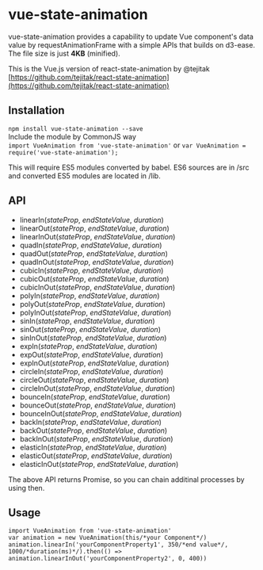 # vue-state-animation

vue-state-animation provides a capability to update Vue component's data value by requestAnimationFrame with a simple APIs that builds on d3-ease. The file size is just **4KB** (minified).

This is the Vue.js version of react-state-animation by @tejitak [https://github.com/tejitak/react-state-animation](https://github.com/tejitak/react-state-animation)

## Installation
`npm install vue-state-animation --save`  
Include the module by CommonJS way  
`import VueAnimation from 'vue-state-animation'` or `var VueAnimation = require('vue-state-animation');`  

This will require ES5 modules converted by babel. ES6 sources are in /src and converted ES5 modules are located in /lib.

## API

  - linearIn(*stateProp*, *endStateValue*, *duration*)
  - linearOut(*stateProp*, *endStateValue*, *duration*)
  - linearInOut(*stateProp*, *endStateValue*, *duration*)
  - quadIn(*stateProp*, *endStateValue*, *duration*)
  - quadOut(*stateProp*, *endStateValue*, *duration*)
  - quadInOut(*stateProp*, *endStateValue*, *duration*)
  - cubicIn(*stateProp*, *endStateValue*, *duration*)
  - cubicOut(*stateProp*, *endStateValue*, *duration*)
  - cubicInOut(*stateProp*, *endStateValue*, *duration*)
  - polyIn(*stateProp*, *endStateValue*, *duration*)
  - polyOut(*stateProp*, *endStateValue*, *duration*)
  - polyInOut(*stateProp*, *endStateValue*, *duration*)
  - sinIn(*stateProp*, *endStateValue*, *duration*)
  - sinOut(*stateProp*, *endStateValue*, *duration*)
  - sinInOut(*stateProp*, *endStateValue*, *duration*)
  - expIn(*stateProp*, *endStateValue*, *duration*)
  - expOut(*stateProp*, *endStateValue*, *duration*)
  - expInOut(*stateProp*, *endStateValue*, *duration*)
  - circleIn(*stateProp*, *endStateValue*, *duration*)
  - circleOut(*stateProp*, *endStateValue*, *duration*)
  - circleInOut(*stateProp*, *endStateValue*, *duration*)
  - bounceIn(*stateProp*, *endStateValue*, *duration*)
  - bounceOut(*stateProp*, *endStateValue*, *duration*)
  - bounceInOut(*stateProp*, *endStateValue*, *duration*)
  - backIn(*stateProp*, *endStateValue*, *duration*)
  - backOut(*stateProp*, *endStateValue*, *duration*)
  - backInOut(*stateProp*, *endStateValue*, *duration*)
  - elasticIn(*stateProp*, *endStateValue*, *duration*)
  - elasticOut(*stateProp*, *endStateValue*, *duration*)
  - elasticInOut(*stateProp*, *endStateValue*, *duration*)

The above API returns Promise, so you can chain additinal processes by using then.

## Usage
```js:yourComponent.vue
import VueAnimation from 'vue-state-animation'
var animation = new VueAnimation(this/*your Component*/)
animation.linearIn('yourComponentProperty1', 350/*end value*/, 1000/*duration(ms)*/).then(() => animation.linearInOut('yourComponentProperty2', 0, 400))
```

